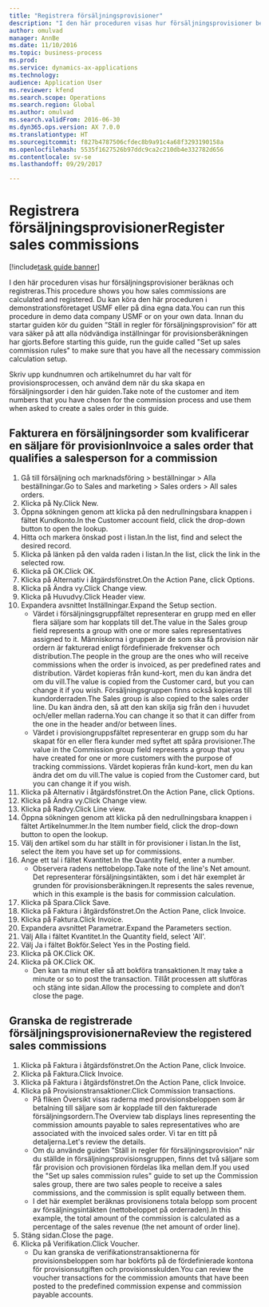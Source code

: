 ```yaml
--- 
title: "Registrera försäljningsprovisioner"
description: "I den här proceduren visas hur försäljningsprovisioner beräknas och registreras."
author: omulvad
manager: AnnBe
ms.date: 11/10/2016
ms.topic: business-process
ms.prod: 
ms.service: dynamics-ax-applications
ms.technology: 
audience: Application User
ms.reviewer: kfend
ms.search.scope: Operations
ms.search.region: Global
ms.author: omulvad
ms.search.validFrom: 2016-06-30
ms.dyn365.ops.version: AX 7.0.0
ms.translationtype: HT
ms.sourcegitcommit: f827b4787506cfdec8b9a91c4a68f3293190158a
ms.openlocfilehash: 5535f1627526b97ddc9ca2c210db4e332782d656
ms.contentlocale: sv-se
ms.lasthandoff: 09/29/2017

---
```

# <a name="register-sales-commissions"></a><span data-ttu-id="70b62-103">Registrera försäljningsprovisioner</span><span class="sxs-lookup"><span data-stu-id="70b62-103">Register sales commissions</span></span>

[!include[task guide banner](../../includes/task-guide-banner.md)]

<span data-ttu-id="70b62-104">I den här proceduren visas hur försäljningsprovisioner beräknas och registreras.</span><span class="sxs-lookup"><span data-stu-id="70b62-104">This procedure shows you how sales commissions are calculated and registered.</span></span> <span data-ttu-id="70b62-105">Du kan köra den här proceduren i demonstrationsföretaget USMF eller på dina egna data.</span><span class="sxs-lookup"><span data-stu-id="70b62-105">You can run this procedure in demo data company USMF or on your own data.</span></span> <span data-ttu-id="70b62-106">Innan du startar guiden kör du guiden ”Ställ in regler för försäljningsprovision” för att vara säker på att alla nödvändiga inställningar för provisionsberäkningen har gjorts.</span><span class="sxs-lookup"><span data-stu-id="70b62-106">Before starting this guide, run the guide called "Set up sales commission rules" to make sure that you have all the necessary commission calculation setup.</span></span>

<span data-ttu-id="70b62-107">Skriv upp kundnumren och artikelnumret du har valt för provisionsprocessen, och använd dem när du ska skapa en försäljningsorder i den här guiden.</span><span class="sxs-lookup"><span data-stu-id="70b62-107">Take note of the customer and item numbers that you have chosen for the commission process and use them when asked to create a sales order in this guide.</span></span>


## <a name="invoice-a-sales-order-that-qualifies-a-salesperson-for-a-commission"></a><span data-ttu-id="70b62-108">Fakturera en försäljningsorder som kvalificerar en säljare för provision</span><span class="sxs-lookup"><span data-stu-id="70b62-108">Invoice a sales order that qualifies a salesperson for a commission</span></span>
1. <span data-ttu-id="70b62-109">Gå till försäljning och marknadsföring > beställningar > Alla beställningar.</span><span class="sxs-lookup"><span data-stu-id="70b62-109">Go to Sales and marketing > Sales orders > All sales orders.</span></span>
2. <span data-ttu-id="70b62-110">Klicka på Ny.</span><span class="sxs-lookup"><span data-stu-id="70b62-110">Click New.</span></span>
3. <span data-ttu-id="70b62-111">Öppna sökningen genom att klicka på den nedrullningsbara knappen i fältet Kundkonto.</span><span class="sxs-lookup"><span data-stu-id="70b62-111">In the Customer account field, click the drop-down button to open the lookup.</span></span>
4. <span data-ttu-id="70b62-112">Hitta och markera önskad post i listan.</span><span class="sxs-lookup"><span data-stu-id="70b62-112">In the list, find and select the desired record.</span></span>
5. <span data-ttu-id="70b62-113">Klicka på länken på den valda raden i listan.</span><span class="sxs-lookup"><span data-stu-id="70b62-113">In the list, click the link in the selected row.</span></span>
6. <span data-ttu-id="70b62-114">Klicka på OK.</span><span class="sxs-lookup"><span data-stu-id="70b62-114">Click OK.</span></span>
7. <span data-ttu-id="70b62-115">Klicka på Alternativ i åtgärdsfönstret.</span><span class="sxs-lookup"><span data-stu-id="70b62-115">On the Action Pane, click Options.</span></span>
8. <span data-ttu-id="70b62-116">Klicka på Ändra vy.</span><span class="sxs-lookup"><span data-stu-id="70b62-116">Click Change view.</span></span>
9. <span data-ttu-id="70b62-117">Klicka på Huvudvy.</span><span class="sxs-lookup"><span data-stu-id="70b62-117">Click Header view.</span></span>
10. <span data-ttu-id="70b62-118">Expandera avsnittet Inställningar.</span><span class="sxs-lookup"><span data-stu-id="70b62-118">Expand the Setup section.</span></span>
    * <span data-ttu-id="70b62-119">Värdet i försäljningsgruppfältet representerar en grupp med en eller flera säljare som har kopplats till det.</span><span class="sxs-lookup"><span data-stu-id="70b62-119">The value in the Sales group field represents a group with one or more sales representatives assigned to it.</span></span> <span data-ttu-id="70b62-120">Människorna i gruppen är de som ska få provision när ordern är fakturerad enligt fördefinierade frekvenser och distribution.</span><span class="sxs-lookup"><span data-stu-id="70b62-120">The people in the group are the ones who will receive commissions when the order is invoiced, as per predefined rates and distribution.</span></span>   <span data-ttu-id="70b62-121">Värdet kopieras från kund-kort, men du kan ändra det om du vill.</span><span class="sxs-lookup"><span data-stu-id="70b62-121">The value is copied from the Customer card, but you can change it if you wish.</span></span>  <span data-ttu-id="70b62-122">Försäljningsgruppen finns också kopieras till kundorderraden.</span><span class="sxs-lookup"><span data-stu-id="70b62-122">The Sales group is also copied to the sales order line.</span></span> <span data-ttu-id="70b62-123">Du kan ändra den, så att den kan skilja sig från den i huvudet och/eller mellan raderna.</span><span class="sxs-lookup"><span data-stu-id="70b62-123">You can change it so that it can differ from the one in the header and/or between lines.</span></span>  
    * <span data-ttu-id="70b62-124">Värdet i provisiongruppsfältet representerar en grupp som du har skapat för en eller flera kunder med syftet att spåra provisioner.</span><span class="sxs-lookup"><span data-stu-id="70b62-124">The value in the Commission group field represents a group that you have created for one or more customers with the purpose of tracking commissions.</span></span>   <span data-ttu-id="70b62-125">Värdet kopieras från kund-kort, men du kan ändra det om du vill.</span><span class="sxs-lookup"><span data-stu-id="70b62-125">The value is copied from the Customer card, but you can change it if you wish.</span></span>   
11. <span data-ttu-id="70b62-126">Klicka på Alternativ i åtgärdsfönstret.</span><span class="sxs-lookup"><span data-stu-id="70b62-126">On the Action Pane, click Options.</span></span>
12. <span data-ttu-id="70b62-127">Klicka på Ändra vy.</span><span class="sxs-lookup"><span data-stu-id="70b62-127">Click Change view.</span></span>
13. <span data-ttu-id="70b62-128">Klicka på Radvy.</span><span class="sxs-lookup"><span data-stu-id="70b62-128">Click Line view.</span></span>
14. <span data-ttu-id="70b62-129">Öppna sökningen genom att klicka på den nedrullningsbara knappen i fältet Artikelnummer.</span><span class="sxs-lookup"><span data-stu-id="70b62-129">In the Item number field, click the drop-down button to open the lookup.</span></span>
15. <span data-ttu-id="70b62-130">Välj den artikel som du har ställt in för provisioner i listan.</span><span class="sxs-lookup"><span data-stu-id="70b62-130">In the list, select the item you have set up for commissions.</span></span> 
16. <span data-ttu-id="70b62-131">Ange ett tal i fältet Kvantitet.</span><span class="sxs-lookup"><span data-stu-id="70b62-131">In the Quantity field, enter a number.</span></span>
    * <span data-ttu-id="70b62-132">Observera radens nettobelopp.</span><span class="sxs-lookup"><span data-stu-id="70b62-132">Take note of the line's Net amount.</span></span> <span data-ttu-id="70b62-133">Det representerar försäljningsintäkten, som i det här exemplet är grunden för provisionsberäkningen.</span><span class="sxs-lookup"><span data-stu-id="70b62-133">It represents the sales revenue, which in this example is the basis for commission calculation.</span></span>  
17. <span data-ttu-id="70b62-134">Klicka på Spara.</span><span class="sxs-lookup"><span data-stu-id="70b62-134">Click Save.</span></span>
18. <span data-ttu-id="70b62-135">Klicka på Faktura i åtgärdsfönstret.</span><span class="sxs-lookup"><span data-stu-id="70b62-135">On the Action Pane, click Invoice.</span></span>
19. <span data-ttu-id="70b62-136">Klicka på Faktura.</span><span class="sxs-lookup"><span data-stu-id="70b62-136">Click Invoice.</span></span>
20. <span data-ttu-id="70b62-137">Expandera avsnittet Parametrar.</span><span class="sxs-lookup"><span data-stu-id="70b62-137">Expand the Parameters section.</span></span>
21. <span data-ttu-id="70b62-138">Välj Alla i fältet Kvantitet.</span><span class="sxs-lookup"><span data-stu-id="70b62-138">In the Quantity field, select 'All'.</span></span>
22. <span data-ttu-id="70b62-139">Välj Ja i fältet Bokför.</span><span class="sxs-lookup"><span data-stu-id="70b62-139">Select Yes in the Posting field.</span></span>
23. <span data-ttu-id="70b62-140">Klicka på OK.</span><span class="sxs-lookup"><span data-stu-id="70b62-140">Click OK.</span></span>
24. <span data-ttu-id="70b62-141">Klicka på OK.</span><span class="sxs-lookup"><span data-stu-id="70b62-141">Click OK.</span></span>
    * <span data-ttu-id="70b62-142">Den kan ta minut eller så att bokföra transaktionen.</span><span class="sxs-lookup"><span data-stu-id="70b62-142">It may take a minute or so to post the transaction.</span></span> <span data-ttu-id="70b62-143">Tillåt processen att slutföras och stäng inte sidan.</span><span class="sxs-lookup"><span data-stu-id="70b62-143">Allow the processing to complete and don’t close the page.</span></span>  

## <a name="review-the-registered-sales-commissions"></a><span data-ttu-id="70b62-144">Granska de registrerade försäljningsprovisionerna</span><span class="sxs-lookup"><span data-stu-id="70b62-144">Review the registered sales commissions</span></span>
1. <span data-ttu-id="70b62-145">Klicka på Faktura i åtgärdsfönstret.</span><span class="sxs-lookup"><span data-stu-id="70b62-145">On the Action Pane, click Invoice.</span></span>
2. <span data-ttu-id="70b62-146">Klicka på Faktura.</span><span class="sxs-lookup"><span data-stu-id="70b62-146">Click Invoice.</span></span>
3. <span data-ttu-id="70b62-147">Klicka på Faktura i åtgärdsfönstret.</span><span class="sxs-lookup"><span data-stu-id="70b62-147">On the Action Pane, click Invoice.</span></span>
4. <span data-ttu-id="70b62-148">Klicka på Provisionstransaktioner.</span><span class="sxs-lookup"><span data-stu-id="70b62-148">Click Commission transactions.</span></span>
    * <span data-ttu-id="70b62-149">På fliken Översikt visas raderna med provisionsbeloppen som är betalning till säljare som är kopplade till den fakturerade försäljningsordern.</span><span class="sxs-lookup"><span data-stu-id="70b62-149">The Overview tab displays lines representing the commission amounts payable to sales representatives who are associated with the invoiced sales order.</span></span> <span data-ttu-id="70b62-150">Vi tar en titt på detaljerna.</span><span class="sxs-lookup"><span data-stu-id="70b62-150">Let's review the details.</span></span>     
    * <span data-ttu-id="70b62-151">Om du använde guiden ”Ställ in regler för försäljningsprovision” när du ställde in försäljningsprovisionsgruppen, finns det två säljare som får provision och provisionen fördelas lika mellan dem.</span><span class="sxs-lookup"><span data-stu-id="70b62-151">If you used the "Set up sales commission rules" guide to set up the Commission sales group, there are two sales people to receive a sales commissions, and the commission is split equally between them.</span></span>  
    * <span data-ttu-id="70b62-152">I det här exemplet beräknas provisionens totala belopp som procent av försäljningsintäkten (nettobeloppet på orderraden).</span><span class="sxs-lookup"><span data-stu-id="70b62-152">In this example, the total amount of the commission is calculated as a percentage of the sales revenue (the net amount of order line).</span></span>   
5. <span data-ttu-id="70b62-153">Stäng sidan.</span><span class="sxs-lookup"><span data-stu-id="70b62-153">Close the page.</span></span>
6. <span data-ttu-id="70b62-154">Klicka på Verifikation.</span><span class="sxs-lookup"><span data-stu-id="70b62-154">Click Voucher.</span></span>
    * <span data-ttu-id="70b62-155">Du kan granska de verifikationstransaktionerna för provisionsbeloppen som har bokförts på de fördefinierade kontona för provisionsutgiften och provisionsskulden.</span><span class="sxs-lookup"><span data-stu-id="70b62-155">You can review the voucher transactions for the commission amounts that have been posted to the predefined commission expense and commission payable accounts.</span></span>  



